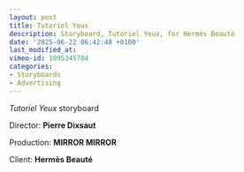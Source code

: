 ```yaml
---
layout: post
title: Tutoriel Yeux
description: Storyboard, Tutoriel Yeux, for Hermès Beauté
date: '2025-06-22 06:42:48 +0100'
last_modified_at:
vimeo-id: 1095345784
categories:
- Storyboards
- Advertising
---
```


*Tutoriel Yeux* storyboard

Director: **Pierre Dixsaut**

Production: **MIRROR MIRROR**

Client: **Hermès Beauté**

